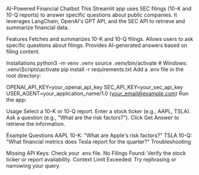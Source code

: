 AI-Powered Financial Chatbot
This Streamlit app uses SEC filings (10-K and 10-Q reports) to answer specific questions about public companies. It leverages LangChain, OpenAI's GPT API, and the SEC API to retrieve and summarize financial data.

Features
Fetches and summarizes 10-K and 10-Q filings.
Allows users to ask specific questions about filings.
Provides AI-generated answers based on filing content.

Installations
python3 -m venv .venv
source .venv/bin/activate  # Windows: .venv\Scripts\activate
pip install -r requirements.txt
Add a .env file in the root directory:

OPENAI_API_KEY=your_openai_api_key
SEC_API_KEY=your_sec_api_key
USER_AGENT=your_application_name/1.0 (your_email@example.com)
Run the app:

Usage
Select a 10-K or 10-Q report.
Enter a stock ticker (e.g., AAPL, TSLA).
Ask a question (e.g., "What are the risk factors?").
Click Get Answer to retrieve the information.

Example Questions
AAPL 10-K: "What are Apple's risk factors?"
TSLA 10-Q: "What financial metrics does Tesla report for the quarter?"
Troubleshooting

Missing API Keys: Check your .env file.
No Filings Found: Verify the stock ticker or report availability.
Context Limit Exceeded: Try rephrasing or narrowing your query.
